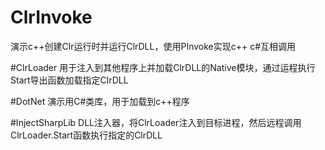 # ClrInvoke
演示c++创建Clr运行时并运行ClrDLL，使用PInvoke实现c++ c#互相调用

#ClrLoader
用于注入到其他程序上并加载ClrDLL的Native模块，通过运程执行Start导出函数加载指定ClrDLL

#DotNet
演示用C#类库，用于加载到c++程序

#InjectSharpLib
DLL注入器，将ClrLoader注入到目标进程，然后远程调用ClrLoader.Start函数执行指定的ClrDLL
